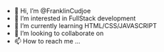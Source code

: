 - 👋 Hi, I’m @FranklinCudjoe
- 👀 I’m interested in FullStack development
- 🌱 I’m currently learning HTML/CSS/JAVASCRIPT
- 💞️ I’m looking to collaborate on 
- 📫 How to reach me ...

<!---
FranklinCudjoe/FranklinCudjoe is a ✨ special ✨ repository because its `README.md` (this file) appears on your GitHub profile.
You can click the Preview link to take a look at your changes.
--->
